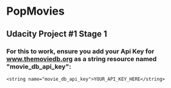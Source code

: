 # PopMovies

## Udacity Project #1 Stage 1

### For this to work, ensure you add your Api Key for www.themoviedb.org as a string resource named "movie_db_api_key":

```
<string name="movie_db_api_key">YOUR_API_KEY_HERE</string>
```

